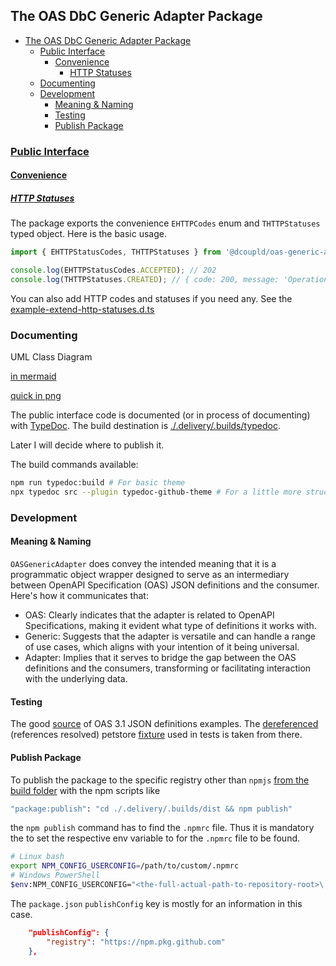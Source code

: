 ## The OAS DbC Generic Adapter Package

- [The OAS DbC Generic Adapter Package](#the-oas-dbc-generic-adapter-package)
  - [Public Interface](#public-interface)
    - [Convenience](#convenience)
      - [HTTP Statuses](#http-statuses)
  - [Documenting](#documenting)
  - [Development](#development)
    - [Meaning \& Naming](#meaning--naming)
    - [Testing](#testing)
    - [Publish Package](#publish-package)

### [Public Interface](#public-interface)

#### [Convenience](#convenience)

##### [HTTP Statuses](#http-statuses)

The package exports the convenience `EHTTPCodes` enum and `THTTPStatuses` typed object. Here is the basic usage.

```typescript
import { EHTTPStatusCodes, THTTPStatuses } from '@dcoupld/oas-generic-adapter';

console.log(EHTTPStatusCodes.ACCEPTED); // 202
console.log(THTTPStatuses.CREATED); // { code: 200, message: 'Operation successful' }

```

You can also add HTTP codes and statuses if you need any. See the [example-extend-http-statuses.d.ts](src/core/types/example-extend-http-statuses.d.ts) 

### Documenting

UML Class Diagram

[in mermaid](./.docs/class-diagram.md)

[quick in png](./.docs/quick-class-diagram.png)

The public interface code is documented (or in process of documenting) with [TypeDoc](https://typedoc.org/guides/overview/). The build destination is [./.delivery/.builds/typedoc](./.delivery/.builds/typedoc/index.html).

Later I will decide where to publish it.

The build commands available:

```bash
npm run typedoc:build # For basic theme 
npx typedoc src --plugin typedoc-github-theme # For a little more structured theme
```
### Development

#### Meaning & Naming 

`OASGenericAdapter` does convey the intended meaning that it is a programmatic object wrapper designed to serve as an intermediary between OpenAPI Specification (OAS) JSON definitions and the consumer. Here's how it communicates that:

- OAS: Clearly indicates that the adapter is related to OpenAPI Specifications, making it evident what type of definitions it works with.
- Generic: Suggests that the adapter is versatile and can handle a range of use cases, which aligns with your intention of it being universal.
- Adapter: Implies that it serves to bridge the gap between the OAS definitions and the consumers, transforming or facilitating interaction with the underlying data.

#### Testing

The good [source](https://github.com/readmeio/oas-examples) of OAS 3.1 JSON definitions examples. The [dereferenced](https://editor-next.swagger.io/) (references resolved) petstore [fixture](./tests/foundation/.ancillary/fixtures/definitions/petstore.oas.json) used in tests is taken from there.

#### Publish Package

To publish the package to the specific registry other than `npmjs` <u>from the build folder</u> with the npm scripts like

```bash
"package:publish": "cd ./.delivery/.builds/dist && npm publish"
```

the `npm publish` command has to find the `.npmrc` file. Thus it is  mandatory the to set the respective env variable to for the `.npmrc` file to be found. 

```bash
# Linux bash
export NPM_CONFIG_USERCONFIG=/path/to/custom/.npmrc
# Windows PowerShell
$env:NPM_CONFIG_USERCONFIG="<the-full-actual-path-to-repository-root>\.npmrc"
```

The `package.json` `publishConfig` key is mostly for an information in this case.

```json
    "publishConfig": {
        "registry": "https://npm.pkg.github.com"
    },
```

